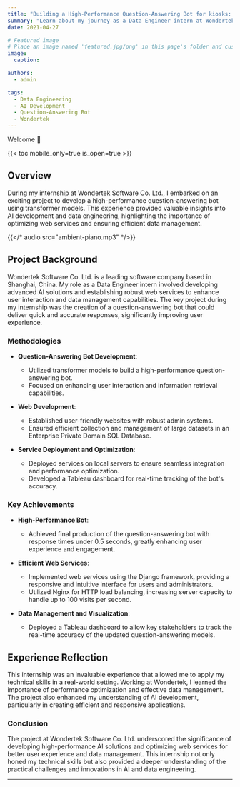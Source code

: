 ```yaml
---
title: "Building a High-Performance Question-Answering Bot for kiosks: My Internship Experience at Wondertek"
summary: "Learn about my journey as a Data Engineer intern at Wondertek Software Co. Ltd., where I developed a high-performance question-answering bot and optimized web services for data management."
date: 2021-04-27

# Featured image
# Place an image named 'featured.jpg/png' in this page's folder and customize its options here.
image:
  caption:

authors:
  - admin

tags:
  - Data Engineering
  - AI Development
  - Question-Answering Bot
  - Wondertek
---
```


Welcome 👋

{{< toc mobile_only=true is_open=true >}}

## Overview

During my internship at Wondertek Software Co. Ltd., I embarked on an exciting project to develop a high-performance question-answering bot using transformer models. This experience provided valuable insights into AI development and data engineering, highlighting the importance of optimizing web services and ensuring efficient data management.

{{</* audio src="ambient-piano.mp3" */>}}

## Project Background

Wondertek Software Co. Ltd. is a leading software company based in Shanghai, China. My role as a Data Engineer intern involved developing advanced AI solutions and establishing robust web services to enhance user interaction and data management capabilities. The key project during my internship was the creation of a question-answering bot that could deliver quick and accurate responses, significantly improving user experience.

### Methodologies

- **Question-Answering Bot Development**:
  - Utilized transformer models to build a high-performance question-answering bot.
  - Focused on enhancing user interaction and information retrieval capabilities.

- **Web Development**:
  - Established user-friendly websites with robust admin systems.
  - Ensured efficient collection and management of large datasets in an Enterprise Private Domain SQL Database.

- **Service Deployment and Optimization**:
  - Deployed services on local servers to ensure seamless integration and performance optimization.
  - Developed a Tableau dashboard for real-time tracking of the bot's accuracy.

### Key Achievements

- **High-Performance Bot**:
  - Achieved final production of the question-answering bot with response times under 0.5 seconds, greatly enhancing user experience and engagement.

- **Efficient Web Services**:
  - Implemented web services using the Django framework, providing a responsive and intuitive interface for users and administrators.
  - Utilized Nginx for HTTP load balancing, increasing server capacity to handle up to 100 visits per second.

- **Data Management and Visualization**:
  - Deployed a Tableau dashboard to allow key stakeholders to track the real-time accuracy of the updated question-answering models.

## Experience Reflection

This internship was an invaluable experience that allowed me to apply my technical skills in a real-world setting. Working at Wondertek, I learned the importance of performance optimization and effective data management. The project also enhanced my understanding of AI development, particularly in creating efficient and responsive applications.

### Conclusion

The project at Wondertek Software Co. Ltd. underscored the significance of developing high-performance AI solutions and optimizing web services for better user experience and data management. This internship not only honed my technical skills but also provided a deeper understanding of the practical challenges and innovations in AI and data engineering.

---


